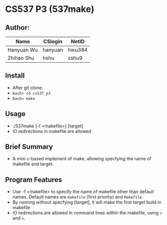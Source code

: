 # CS537 P3 (537make)

## Author:

|Name|CSlogin|NetID|
|----|-------|-----|
|Hanyuan Wu|hanyuan|hwu384|
|Zhihao Shu|hshu|zshu9|

## Install

* After git clone:
* `bash> cd cs537_p3`
* `bash> make`

## Usage

* ./537make [-f \<makefile\>] [target]
* IO redirections in makefile are allowed

## Brief Summary

* A mini c-based implement of make, allowing specfying the name of makefile and target.

## Program Features

* Use -f \<makefile\> to specify the name of makefile other than default names. Default names are `makefile` (first priority) and `Makefile`.
* By running without specfying [target], it will make the first target build in makefile
* IO redirections are allowed in command lines within the makefile, using `<` and `>`.

